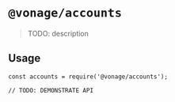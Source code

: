 # `@vonage/accounts`

> TODO: description

## Usage

```
const accounts = require('@vonage/accounts');

// TODO: DEMONSTRATE API
```
